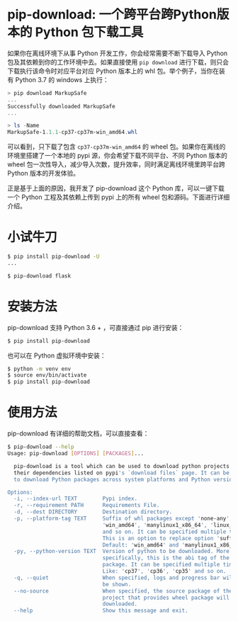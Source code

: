 # pip-download: 一个跨平台跨Python版本的 Python 包下载工具

如果你在离线环境下从事 Python 开发工作，你会经常需要不断下载导入 Python 包及其依赖到你的工作环境中去。如果直接使用 `pip download` 进行下载，则只会下载执行该命令时对应平台对应 Python 版本上的 whl 包。举个例子，当你在装有 Python 3.7 的 windows 上执行：

```powershell
> pip download MarkupSafe
...
Successfully downloaded MarkupSafe
...

> ls -Name
MarkupSafe-1.1.1-cp37-cp37m-win_amd64.whl
```

可以看到，只下载了包含 `cp37-cp37m-win_amd64` 的 wheel 包。如果你在离线的环境里搭建了一个本地的 pypi 源，你会希望下载不同平台、不同 Python 版本的 wheel 包一次性导入，减少导入次数，提升效率，同时满足离线环境里跨平台跨 Python 版本的开发体验。

正是基于上面的原因，我开发了 pip-download 这个 Python 库，可以一键下载一个 Python 工程及其依赖上传到 pypi 上的所有 wheel 包和源码。下面进行详细介绍。

# 小试牛刀

```bash
$ pip install pip-download -U
...

$ pip-download flask
```

# 安装方法

pip-download 支持 Python 3.6 + ，可直接通过 pip 进行安装：

```bash
$ pip install pip-download
```

也可以在 Python 虚拟环境中安装：

```bash
$ python -m venv env
$ source env/bin/activate
$ pip install pip-download
```

# 使用方法

pip-download 有详细的帮助文档，可以直接查看：

```bash
$ pip-download --help
Usage: pip-download [OPTIONS] [PACKAGES]...

  pip-download is a tool which can be used to download python projects and
  their dependencies listed on pypi's `download files` page. It can be used
  to download Python packages across system platforms and Python versions.

Options:
  -i, --index-url TEXT        Pypi index.
  -r, --requirement PATH      Requirements File.
  -d, --dest DIRECTORY        Destination directory.
  -p, --platform-tag TEXT     Suffix of whl packages except 'none-any', like
                              'win_amd64', 'manylinux1_x86_64', 'linux_i386'
                              and so on. It can be specified multiple times.
                              This is an option to replace option 'suffix'.
                              Default: 'win_amd64' and 'manylinux1_x86_64'.
  -py, --python-version TEXT  Version of python to be downloaded. More
                              specifically, this is the abi tag of the Python
                              package. It can be specified multiple times.
                              Like: 'cp37', 'cp36', 'cp35' and so on.
  -q, --quiet                 When specified, logs and progress bar will not
                              be shown.
  --no-source                 When specified, the source package of the
                              project that provides wheel package will not be
                              downloaded.
  --help                      Show this message and exit.
```

